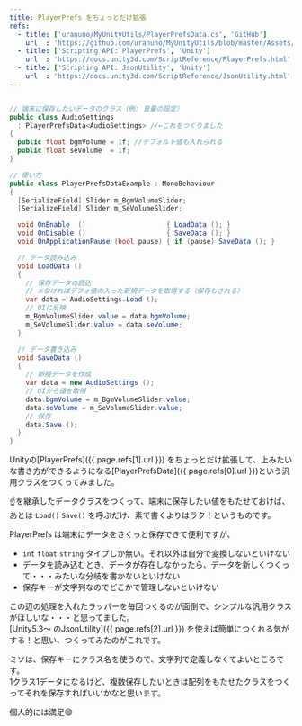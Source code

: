 ```yaml
---
title: PlayerPrefs をちょっとだけ拡張
refs:
  - title: ['uranuno/MyUnityUtils/PlayerPrefsData.cs', 'GitHub']
    url  : 'https://github.com/uranuno/MyUnityUtils/blob/master/Assets/Utils/PlayerPrefsData.cs'
  - title: ['Scripting API: PlayerPrefs', 'Unity']
    url  : 'https://docs.unity3d.com/ScriptReference/PlayerPrefs.html'
  - title: ['Scripting API: JsonUtility', 'Unity']
    url  : 'https://docs.unity3d.com/ScriptReference/JsonUtility.html'
---
```


```csharp

// 端末に保存したいデータのクラス（例: 音量の設定）
public class AudioSettings
  : PlayerPrefsData<AudioSettings> //←これをつくりました
{
  public float bgmVolume = 1f; //デフォルト値も入れられる
  public float seVolume  = 1f;
}

// 使い方
public class PlayerPrefsDataExample : MonoBehaviour
{
  [SerializeField] Slider m_BgmVolumeSlider;
  [SerializeField] Slider m_SeVolumeSlider;

  void OnEnable  ()                    { LoadData (); }
  void OnDisable ()                    { SaveData (); }
  void OnApplicationPause (bool pause) { if (pause) SaveData (); }

  // データ読み込み
  void LoadData ()
  {
    // 保存データの読込
    // ※なければデフォ値の入った新規データを取得する（保存もされる）
    var data = AudioSettings.Load ();
    // UIに反映
    m_BgmVolumeSlider.value = data.bgmVolume;
    m_SeVolumeSlider.value = data.seVolume;
  }

  // データ書き込み
  void SaveData ()
  {
    // 新規データを作成
    var data = new AudioSettings ();
    // UIから値を取得
    data.bgmVolume = m_BgmVolumeSlider.value;
    data.seVolume = m_SeVolumeSlider.value;
    // 保存
    data.Save ();
  }
}
```

Unityの[PlayerPrefs]({{ page.refs[1].url }}) をちょっとだけ拡張して、上みたいな書き方ができるようになる[PlayerPrefsData]({{ page.refs[0].url }})という汎用クラスをつくってみました。  

:point_up:を継承したデータクラスをつくって、端末に保存したい値をもたせておけば、あとは `Load()` `Save()` を呼ぶだけ、素で書くよりはラク！というものです。

<!-- more -->

PlayerPrefs は端末にデータをさくっと保存できて便利ですが、

* `int` `float` `string` タイプしか無い。それ以外は自分で変換しないといけない
* データを読み込むとき、データが存在しなかったら、データを新しくつくって・・・みたいな分岐を書かないといけない
* 保存キーが文字列なのでどこかで管理しないといけない

この辺の処理を入れたラッパーを毎回つくるのが面倒で、シンプルな汎用クラスがほしいな・・・と思ってました。  
[Unity5.3〜 のJsonUtility]({{ page.refs[2].url }}) を使えば簡単につくれる気がする！と思い、つくってみたのがこれです。

ミソは、保存キーにクラス名を使うので、文字列で定義しなくてよいところです。  
1クラス1データになるけど、複数保存したいときは配列をもたせたクラスをつくってそれを保存すればいいかなと思います。

個人的には満足:smile:
